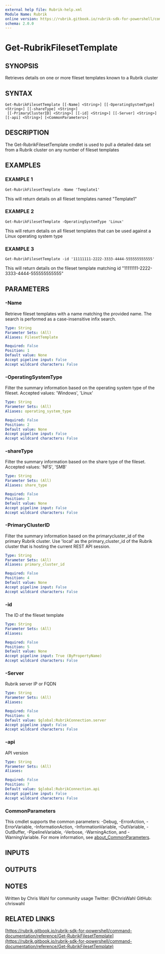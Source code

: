 ```yaml
---
external help file: Rubrik-help.xml
Module Name: Rubrik
online version: https://rubrik.gitbook.io/rubrik-sdk-for-powershell/command-documentation/reference/Get-RubrikFilesetTemplate
schema: 2.0.0
---
```


# Get-RubrikFilesetTemplate

## SYNOPSIS
Retrieves details on one or more fileset templates known to a Rubrik cluster

## SYNTAX

```
Get-RubrikFilesetTemplate [[-Name] <String>] [[-OperatingSystemType] <String>] [[-shareType] <String>]
 [[-PrimaryClusterID] <String>] [[-id] <String>] [[-Server] <String>] [[-api] <String>] [<CommonParameters>]
```

## DESCRIPTION
The Get-RubrikFilesetTemplate cmdlet is used to pull a detailed data set from a Rubrik cluster on any number of fileset templates

## EXAMPLES

### EXAMPLE 1
```
Get-RubrikFilesetTemplate -Name 'Template1'
```

This will return details on all fileset templates named "Template1"

### EXAMPLE 2
```
Get-RubrikFilesetTemplate -OperatingSystemType 'Linux'
```

This will return details on all fileset templates that can be used against a Linux operating system type

### EXAMPLE 3
```
Get-RubrikFilesetTemplate -id '11111111-2222-3333-4444-555555555555'
```

This will return details on the fileset template matching id "11111111-2222-3333-4444-555555555555"

## PARAMETERS

### -Name
Retrieve fileset templates with a name matching the provided name.
The search is performed as a case-insensitive infix search.

```yaml
Type: String
Parameter Sets: (All)
Aliases: FilesetTemplate

Required: False
Position: 1
Default value: None
Accept pipeline input: False
Accept wildcard characters: False
```

### -OperatingSystemType
Filter the summary information based on the operating system type of the fileset.
Accepted values: 'Windows', 'Linux'

```yaml
Type: String
Parameter Sets: (All)
Aliases: operating_system_type

Required: False
Position: 2
Default value: None
Accept pipeline input: False
Accept wildcard characters: False
```

### -shareType
Filter the summary information based on the share type of the fileset.
Accepted values: 'NFS', 'SMB'

```yaml
Type: String
Parameter Sets: (All)
Aliases: share_type

Required: False
Position: 3
Default value: None
Accept pipeline input: False
Accept wildcard characters: False
```

### -PrimaryClusterID
Filter the summary information based on the primarycluster_id of the primary Rubrik cluster.
Use 'local' as the primary_cluster_id of the Rubrik cluster that is hosting the current REST API session.

```yaml
Type: String
Parameter Sets: (All)
Aliases: primary_cluster_id

Required: False
Position: 4
Default value: None
Accept pipeline input: False
Accept wildcard characters: False
```

### -id
The ID of the fileset template

```yaml
Type: String
Parameter Sets: (All)
Aliases:

Required: False
Position: 5
Default value: None
Accept pipeline input: True (ByPropertyName)
Accept wildcard characters: False
```

### -Server
Rubrik server IP or FQDN

```yaml
Type: String
Parameter Sets: (All)
Aliases:

Required: False
Position: 6
Default value: $global:RubrikConnection.server
Accept pipeline input: False
Accept wildcard characters: False
```

### -api
API version

```yaml
Type: String
Parameter Sets: (All)
Aliases:

Required: False
Position: 7
Default value: $global:RubrikConnection.api
Accept pipeline input: False
Accept wildcard characters: False
```

### CommonParameters
This cmdlet supports the common parameters: -Debug, -ErrorAction, -ErrorVariable, -InformationAction, -InformationVariable, -OutVariable, -OutBuffer, -PipelineVariable, -Verbose, -WarningAction, and -WarningVariable. For more information, see [about_CommonParameters](http://go.microsoft.com/fwlink/?LinkID=113216).

## INPUTS

## OUTPUTS

## NOTES
Written by Chris Wahl for community usage
Twitter: @ChrisWahl
GitHub: chriswahl

## RELATED LINKS

[https://rubrik.gitbook.io/rubrik-sdk-for-powershell/command-documentation/reference/Get-RubrikFilesetTemplate](https://rubrik.gitbook.io/rubrik-sdk-for-powershell/command-documentation/reference/Get-RubrikFilesetTemplate)

